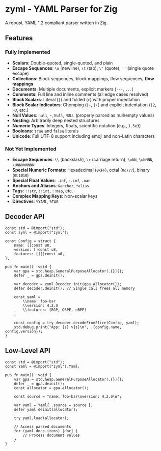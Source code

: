 # zyml - YAML Parser for Zig

A robust, YAML 1.2 compliant parser written in Zig.

## Features

### Fully Implemented
- **Scalars**: Double-quoted, single-quoted, and plain
- **Escape Sequences**: `\n` (newline), `\t` (tab), `\"` (quote), `''` (single quote escape)
- **Collections**: Block sequences, block mappings, flow sequences, **flow mappings**
- **Documents**: Multiple documents, explicit markers (`---`, `...`)
- **Comments**: Full line and inline comments (all edge cases resolved)
- **Block Scalars**: Literal (`|`) and folded (`>`) with proper indentation
- **Block Scalar Indicators**: Chomping (`|-`, `|+`) and explicit indentation (`|2`, `>3`, etc.)
- **Null Values**: `null`, `~`, `Null`, `NULL` (properly parsed as null/empty values)
- **Nesting**: Arbitrarily deep nested structures
- **Numeric Types**: Integers, floats, scientific notation (e.g., `1.5e3`)
- **Booleans**: `true` and `false` literals
- **Unicode**: Full UTF-8 support including emoji and non-Latin characters

### Not Yet Implemented
- **Escape Sequences**: `\\` (backslash), `\r` (carriage return), `\xNN`, `\uNNNN`, `\UNNNNNNNN`
- **Special Numeric Formats**: Hexadecimal (`0xFF`), octal (`0o777`), binary (`0b1010`)
- **Special Float Values**: `.inf`, `-.inf`, `.nan`
- **Anchors and Aliases**: `&anchor`, `*alias`
- **Tags**: `!!str`, `!!int`, `!!map`, etc.
- **Complex Mapping Keys**: Non-scalar keys
- **Directives**: `%YAML`, `%TAG`

## Decoder API

```zig
const std = @import("std");
const zyml = @import("zyml");

const Config = struct {
    name: []const u8,
    version: []const u8,
    features: [][]const u8,
};

pub fn main() !void {
    var gpa = std.heap.GeneralPurposeAllocator(.{}){};
    defer _ = gpa.deinit();

    var decoder = zyml.Decoder.init(gpa.allocator());
    defer decoder.deinit(); // Single call frees all memory

    const yaml =
        \\name: foo-bar
        \\version: 4.2.0
        \\features: [BGP, OSPF, eBPF]
    ;

    const config = try decoder.decodeFromSlice(Config, yaml);
    std.debug.print("App: {s} v{s}\n", .{config.name, config.version});
}
```

## Low-Level API

```zig
const std = @import("std");
const Yaml = @import("zyml").Yaml;

pub fn main() !void {
    var gpa = std.heap.GeneralPurposeAllocator(.{}){};
    defer _ = gpa.deinit();
    const allocator = gpa.allocator();

    const source = "name: foo-bar\nversion: 4.2.0\n";

    var yaml = Yaml{ .source = source };
    defer yaml.deinit(allocator);

    try yaml.load(allocator);

    // Access parsed documents
    for (yaml.docs.items) |doc| {
        // Process document values
    }
}
```
